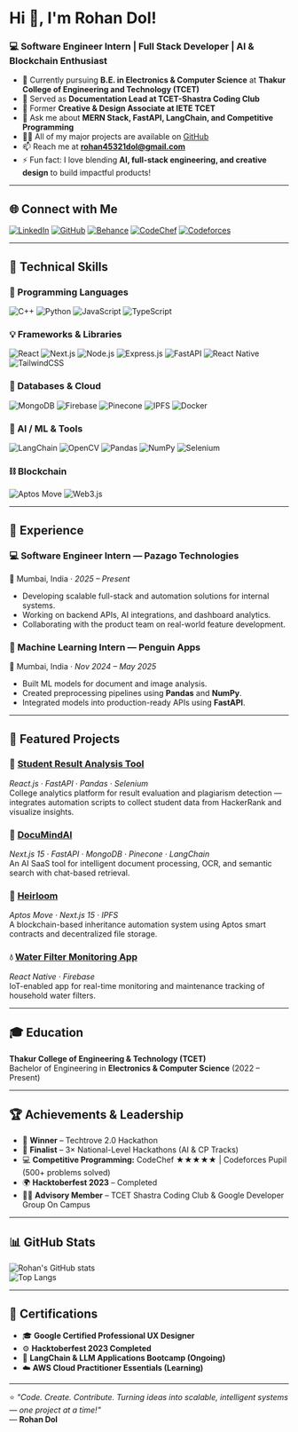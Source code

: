 # Hi 👋, I'm Rohan Dol!
### 💻 Software Engineer Intern | Full Stack Developer | AI & Blockchain Enthusiast

* 🌱 Currently pursuing **B.E. in Electronics & Computer Science** at **Thakur College of Engineering and Technology (TCET)**
* 🧾 Served as **Documentation Lead at TCET-Shastra Coding Club**
* 🎨 Former **Creative & Design Associate at IETE TCET**
* 💬 Ask me about **MERN Stack, FastAPI, LangChain, and Competitive Programming**
* 👨‍💻 All of my major projects are available on [GitHub](https://github.com/rohandol112)
* 📫 Reach me at **rohan45321dol@gmail.com**
* ⚡ Fun fact: I love blending **AI, full-stack engineering, and creative design** to build impactful products!

---

## 🌐 Connect with Me

[![LinkedIn](https://img.shields.io/badge/LinkedIn-0077B5?style=for-the-badge&logo=linkedin&logoColor=white)](https://linkedin.com/in/rohan-dol-44b62a214)
[![GitHub](https://img.shields.io/badge/GitHub-100000?style=for-the-badge&logo=github&logoColor=white)](https://github.com/rohandol112)
[![Behance](https://img.shields.io/badge/Behance-0054F7?style=for-the-badge&logo=behance&logoColor=white)](https://behance.net/rohandol)
[![CodeChef](https://img.shields.io/badge/CodeChef-5B4638?style=for-the-badge&logo=codechef&logoColor=white)](https://www.codechef.com/users/rohan_dol)
[![Codeforces](https://img.shields.io/badge/Codeforces-445f9d?style=for-the-badge&logo=codeforces&logoColor=white)](https://codeforces.com/profile/SNipZy)

---

## 🧠 Technical Skills

### 🚀 Programming Languages
![C++](https://img.shields.io/badge/C++-00599C?style=for-the-badge&logo=cplusplus&logoColor=white)
![Python](https://img.shields.io/badge/Python-3776AB?style=for-the-badge&logo=python&logoColor=white)
![JavaScript](https://img.shields.io/badge/JavaScript-F7DF1E?style=for-the-badge&logo=javascript&logoColor=black)
![TypeScript](https://img.shields.io/badge/TypeScript-007ACC?style=for-the-badge&logo=typescript&logoColor=white)

### 💡 Frameworks & Libraries
![React](https://img.shields.io/badge/React-20232A?style=for-the-badge&logo=react&logoColor=61DAFB)
![Next.js](https://img.shields.io/badge/Next.js-000000?style=for-the-badge&logo=nextdotjs&logoColor=white)
![Node.js](https://img.shields.io/badge/Node.js-43853D?style=for-the-badge&logo=node.js&logoColor=white)
![Express.js](https://img.shields.io/badge/Express.js-404D59?style=for-the-badge&logo=express&logoColor=white)
![FastAPI](https://img.shields.io/badge/FastAPI-009688?style=for-the-badge&logo=fastapi&logoColor=white)
![React Native](https://img.shields.io/badge/React%20Native-20232A?style=for-the-badge&logo=react&logoColor=61DAFB)
![TailwindCSS](https://img.shields.io/badge/Tailwind_CSS-38B2AC?style=for-the-badge&logo=tailwind-css&logoColor=white)

### 🧩 Databases & Cloud
![MongoDB](https://img.shields.io/badge/MongoDB-4EA94B?style=for-the-badge&logo=mongodb&logoColor=white)
![Firebase](https://img.shields.io/badge/Firebase-FFCA28?style=for-the-badge&logo=firebase&logoColor=black)
![Pinecone](https://img.shields.io/badge/Pinecone-00A86B?style=for-the-badge&logoColor=white)
![IPFS](https://img.shields.io/badge/IPFS-0A7C99?style=for-the-badge&logo=ipfs&logoColor=white)
![Docker](https://img.shields.io/badge/Docker-2CA5E0?style=for-the-badge&logo=docker&logoColor=white)

### 🤖 AI / ML & Tools
![LangChain](https://img.shields.io/badge/LangChain-12100E?style=for-the-badge&logoColor=white)
![OpenCV](https://img.shields.io/badge/OpenCV-27338e?style=for-the-badge&logo=opencv&logoColor=white)
![Pandas](https://img.shields.io/badge/Pandas-2C2D72?style=for-the-badge&logo=pandas&logoColor=white)
![NumPy](https://img.shields.io/badge/Numpy-777BB4?style=for-the-badge&logo=numpy&logoColor=white)
![Selenium](https://img.shields.io/badge/Selenium-43B02A?style=for-the-badge&logo=selenium&logoColor=white)

### ⛓️ Blockchain
![Aptos Move](https://img.shields.io/badge/Aptos_Move-000000?style=for-the-badge&logo=aptos&logoColor=white)
![Web3.js](https://img.shields.io/badge/Web3.js-F16822?style=for-the-badge&logo=web3dotjs&logoColor=white)

---

## 💼 Experience

### 💻 Software Engineer Intern — Pazago Technologies  
📍 Mumbai, India · *2025 – Present*  
- Developing scalable full-stack and automation solutions for internal systems.  
- Working on backend APIs, AI integrations, and dashboard analytics.  
- Collaborating with the product team on real-world feature development.

### 🤖 Machine Learning Intern — Penguin Apps  
📍 Mumbai, India · *Nov 2024 – May 2025*  
- Built ML models for document and image analysis.  
- Created preprocessing pipelines using **Pandas** and **NumPy**.  
- Integrated models into production-ready APIs using **FastAPI**.

---

## 🚀 Featured Projects

### 🧾 [Student Result Analysis Tool](https://github.com/rohandol112/shastra_result)
*React.js · FastAPI · Pandas · Selenium*  
College analytics platform for result evaluation and plagiarism detection — integrates automation scripts to collect student data from HackerRank and visualize insights.

### 🧠 [DocuMindAI](https://github.com/rohandol112/documind-ai)
*Next.js 15 · FastAPI · MongoDB · Pinecone · LangChain*  
An AI SaaS tool for intelligent document processing, OCR, and semantic search with chat-based retrieval.

### 🔗 [Heirloom](https://github.com/rohandol112/Heirloom)
*Aptos Move · Next.js 15 · IPFS*  
A blockchain-based inheritance automation system using Aptos smart contracts and decentralized file storage.

### 💧 [Water Filter Monitoring App](https://github.com/rohandol112/FilterApp)
*React Native · Firebase*  
IoT-enabled app for real-time monitoring and maintenance tracking of household water filters.

---

## 🎓 Education

**Thakur College of Engineering & Technology (TCET)**  
Bachelor of Engineering in **Electronics & Computer Science** (2022 – Present)

---

## 🏆 Achievements & Leadership

- 🥇 **Winner** – Techtrove 2.0 Hackathon  
- 🧩 **Finalist** – 3× National-Level Hackathons (AI & CP Tracks)  
- 💻 **Competitive Programming:** CodeChef ★★★★★ | Codeforces Pupil (500+ problems solved)  
- 🌍 **Hacktoberfest 2023** – Completed  
- 👨‍🏫 **Advisory Member** – TCET Shastra Coding Club & Google Developer Group On Campus

---

## 📊 GitHub Stats

![Rohan's GitHub stats](https://github-readme-stats.vercel.app/api?username=rohandol112&show_icons=true&theme=radical)  
![Top Langs](https://github-readme-stats.vercel.app/api/top-langs/?username=rohandol112&layout=compact&theme=radical)

---

## 🏅 Certifications
* 🎓 **Google Certified Professional UX Designer**  
* ⚙️ **Hacktoberfest 2023 Completed**  
* 🧠 **LangChain & LLM Applications Bootcamp (Ongoing)**  
* ☁️ **AWS Cloud Practitioner Essentials (Learning)**

---

⭐ *"Code. Create. Contribute. Turning ideas into scalable, intelligent systems — one project at a time!"*  
— **Rohan Dol**
